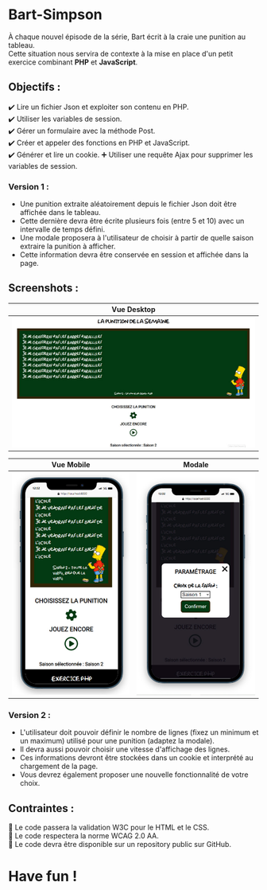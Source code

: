 # Bart-Simpson
À chaque nouvel épisode de la série, Bart écrit à la craie une punition au tableau.  
Cette situation nous servira de contexte à la mise en place d'un petit exercice combinant **PHP** et **JavaScript**.

## Objectifs :
:heavy_check_mark: Lire un fichier Json et exploiter son contenu en PHP.  
:heavy_check_mark: Utiliser les variables de session.  
:heavy_check_mark: Gérer un formulaire avec la méthode Post.  
:heavy_check_mark: Créer et appeler des fonctions en PHP et JavaScript.   
:heavy_check_mark: Générer et lire un cookie.
:heavy_plus_sign: Utiliser une requête Ajax pour supprimer les variables de session.  

### Version 1 :
- Une punition extraite aléatoirement depuis le fichier Json doit être affichée dans le tableau.  
- Cette dernière devra être écrite plusieurs fois (entre 5 et 10) avec un intervalle de temps défini.  
- Une modale proposera à l'utilisateur de choisir à partir de quelle saison extraire la punition à afficher.  
- Cette information devra être conservée en session et affichée dans la page.  
 
## Screenshots :
| Vue Desktop  |
|-----------|
| <img alt="screenshot01 : desktop view" src="assets/images/img01.jpg" width="626"> |

| Vue Mobile  | Modale |
|-----------|-----------|
| <img alt="screenshot02 : mobile view" src="assets/images/img02.jpg" width="300"> | <img alt="screenshot01 : modal view" src="assets/images/img03.jpg" width="300"> |

### Version 2 :
- L'utilisateur doit pouvoir définir le nombre de lignes (fixez un minimum et un maximum) utilisé pour une punition (adaptez la modale).  
- Il devra aussi pouvoir choisir une vitesse d'affichage des lignes. 
- Ces informations devront être stockées dans un cookie et interprété au chargement de la page.
- Vous devrez également proposer une nouvelle fonctionnalité de votre choix.
 
## Contraintes :
:rotating_light: Le code passera la validation W3C pour le HTML et le CSS.  
:rotating_light: Le code respectera la norme WCAG 2.0 AA.  
:rotating_light: Le code devra être disponible sur un repository public sur GitHub.  

# Have fun !
